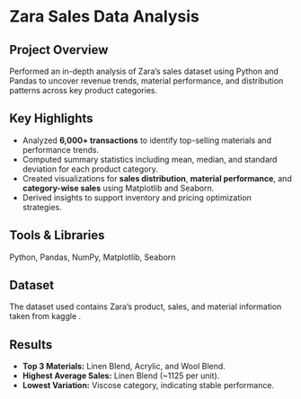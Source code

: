 # Zara Sales Data Analysis

## Project Overview
Performed an in-depth analysis of Zara’s sales dataset using Python and Pandas to uncover revenue trends, material performance, and distribution patterns across key product categories.

## Key Highlights
- Analyzed **6,000+ transactions** to identify top-selling materials and performance trends.  
- Computed summary statistics including mean, median, and standard deviation for each product category.  
- Created visualizations for **sales distribution**, **material performance**, and **category-wise sales** using Matplotlib and Seaborn.  
- Derived insights to support inventory and pricing optimization strategies.

## Tools & Libraries
Python, Pandas, NumPy, Matplotlib, Seaborn

## Dataset
The dataset used contains Zara’s product, sales, and material information taken from kaggle .  


## Results
- **Top 3 Materials:** Linen Blend, Acrylic, and Wool Blend.  
- **Highest Average Sales:** Linen Blend (~1125 per unit).  
- **Lowest Variation:** Viscose category, indicating stable performance.  


